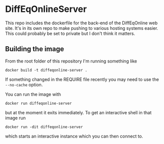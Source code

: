 # DiffEqOnlineServer

This repo includes the dockerfile for the back-end of the DiffEqOnline web site.  It's in its own repo to make pushing to various hosting systems easier.  This could probably be set to private but I don't think it matters.  

## Building the image
From the root folder of this repository I'm running something like

```
docker build -t diffeqonline-server .
```

If something changed in the REQUIRE file recently you may need to use the `--no-cache` option.

You can run the image with

```
docker run diffeqonline-server
```

but at the moment it exits immediately.  To get an interactive shell in that image run

```
docker run -dit diffeqonline-server
```

which starts an interactive instance which you can then connect to.  
